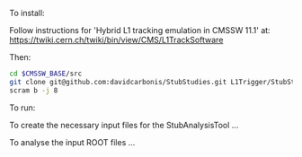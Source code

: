 To install:

Follow instructions for 'Hybrid L1 tracking emulation in CMSSW 11.1' at: https://twiki.cern.ch/twiki/bin/view/CMS/L1TrackSoftware

Then:

```bash
cd $CMSSW_BASE/src
git clone git@github.com:davidcarbonis/StubStudies.git L1Trigger/StubStudies
scram b -j 8
```

To run:

To create the necessary input files for the StubAnalysisTool ...

To analyse the input ROOT files ...

